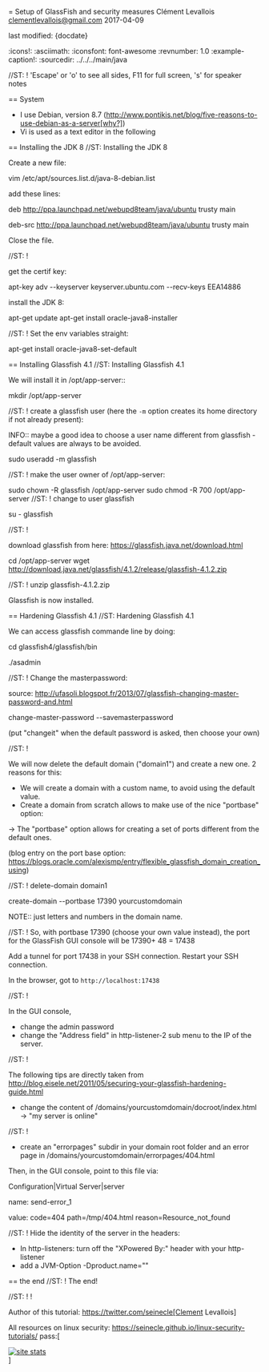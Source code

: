= Setup of GlassFish and security measures
Clément Levallois <clementlevallois@gmail.com>
2017-04-09

last modified: {docdate}

:icons!:
:asciimath:
:iconsfont:   font-awesome
:revnumber: 1.0
:example-caption!:
:sourcedir: ../../../main/java

//ST: ! 'Escape' or 'o' to see all sides, F11 for full screen, 's' for speaker notes


== System
- I use Debian, version 8.7 (http://www.pontikis.net/blog/five-reasons-to-use-debian-as-a-server[why?])
- Vi is used as a text editor in the following


== Installing the JDK 8
//ST: Installing the JDK 8

Create a new file:

 vim /etc/apt/sources.list.d/java-8-debian.list

add these lines:

deb http://ppa.launchpad.net/webupd8team/java/ubuntu trusty main

deb-src http://ppa.launchpad.net/webupd8team/java/ubuntu trusty main

Close the file.

//ST: !

get the certif key:

 apt-key adv --keyserver keyserver.ubuntu.com --recv-keys EEA14886

install the JDK 8:

 apt-get update
 apt-get install oracle-java8-installer

//ST: !
Set the env variables straight:

 apt-get install oracle-java8-set-default

== Installing Glassfish 4.1
//ST: Installing Glassfish 4.1

We will install it in /opt/app-server::

 mkdir /opt/app-server

//ST: !
create a glassfish user (here the `-m` option creates its home directory if not already present):

INFO:: maybe a good idea to choose a user name different from glassfish - default values are always to be avoided.

 sudo useradd -m glassfish

//ST: !
make the user owner of /opt/app-server:

 sudo chown -R glassfish /opt/app-server
 sudo chmod -R 700 /opt/app-server
//ST: !
change to user glassfish

su - glassfish

//ST: !

download glassfish from here: https://glassfish.java.net/download.html

 cd /opt/app-server
wget http://download.java.net/glassfish/4.1.2/release/glassfish-4.1.2.zip

//ST: !
 unzip glassfish-4.1.2.zip

Glassfish is now installed.

== Hardening Glassfish 4.1
//ST: Hardening Glassfish 4.1

We can  access glassfish commande line by doing:

cd glassfish4/glassfish/bin

 ./asadmin

//ST: !
Change the masterpassword:

source: http://ufasoli.blogspot.fr/2013/07/glassfish-changing-master-password-and.html

 change-master-password --savemasterpassword

(put "changeit" when the default password is asked, then choose your own)

 //ST: !

We will now delete the default domain ("domain1") and create a new one. 2 reasons for this:

- We will create a domain with a custom name, to avoid using the default value.
- Create a domain from scratch allows to make use of the nice "portbase" option:

-> The "portbase" option allows for creating a set of ports different from the default ones.

(blog entry on the port base option: https://blogs.oracle.com/alexismp/entry/flexible_glassfish_domain_creation_using)

//ST: !
 delete-domain domain1

 create-domain --portbase 17390 yourcustomdomain

NOTE:: just letters and numbers in the domain name.

//ST: !
So, with portbase 17390 (choose your own value instead), the port for the GlassFish GUI console will be 17390+ 48 = 17438

Add a tunnel for port 17438 in your SSH connection. Restart your SSH connection.

In the browser, got to `http://localhost:17438`

//ST: !

In the GUI console,

- change the admin password
- change the "Address field" in http-listener-2 sub menu to the IP of the server.

//ST: !

The following tips are directly taken from http://blog.eisele.net/2011/05/securing-your-glassfish-hardening-guide.html

- change the content of /domains/yourcustomdomain/docroot/index.html -> "my server is online"

//ST: !

- create an "errorpages" subdir in your domain root folder and an error page in /domains/yourcustomdomain/errorpages/404.html

Then, in the GUI console, point to this file via:

 Configuration|Virtual Server|server

 name: send-error_1

 value: code=404 path=/tmp/404.html reason=Resource_not_found

 //ST: !
Hide the identity of the server in the headers:

- In http-listeners: turn off the "XPowered By:" header with your http-listener
- add a JVM-Option -Dproduct.name=""


== the end
//ST: ! The end!

//ST: ! !

Author of this tutorial: https://twitter.com/seinecle[Clement Levallois]

All resources on linux security: https://seinecle.github.io/linux-security-tutorials/
pass:[    <!-- Start of StatCounter Code for Default Guide -->
    <script type="text/javascript">
        var sc_project = 11304288;
        var sc_invisible = 1;
        var sc_security = "4ace8383";
        var scJsHost = (("https:" == document.location.protocol) ?
            "https://secure." : "http://www.");
        document.write("<sc" + "ript type='text/javascript' src='" +
            scJsHost +
            "statcounter.com/counter/counter.js'></" + "script>");
    </script>
    <noscript><div class="statcounter"><a title="site stats"
    href="http://statcounter.com/" target="_blank"><img
    class="statcounter"
    src="//c.statcounter.com/11304288/0/4ace8383/1/" alt="site
    stats"></a></div></noscript>
    <!-- End of StatCounter Code for Default Guide -->]
